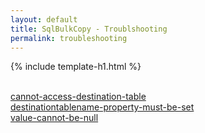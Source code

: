 ```yaml
---
layout: default
title: SqlBulkCopy - Troublshooting
permalink: troubleshooting
---
```


{% include template-h1.html %}

<br />
<a href="cannot-access-destination-table">cannot-access-destination-table</a>
<br />
<a href="destinationtablename-property-must-be-set">destinationtablename-property-must-be-set</a>
<br />
<a href="value-cannot-be-null">value-cannot-be-null</a>
